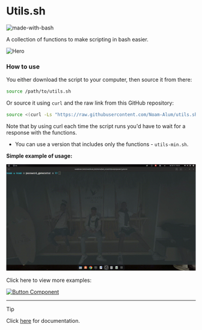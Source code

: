 # Utils.sh

![made-with-bash](https://img.shields.io/badge/Made%20with-Bash-1f425f.svg)

A collection of functions to make scripting in bash easier.

![Hero](https://docs.alum.sh/images/utils-sh-logo.jpeg)

### How to use

You either download the script to your computer, then source it from there:
```bash
source /path/to/utils.sh
```
Or source it using `curl` and the raw link from this GitHub repository:
```bash
source <(curl -Ls "https://raw.githubusercontent.com/Noam-Alum/utils.sh/main/utils.sh")
```
Note that by using curl each time the script runs you'd have to wait for a response with the functions.

* You can use a version that includes only the functions - `utils-min.sh`.

**Simple example of usage:**

![img](examples/password_generator/password_generator.gif)

Click here to view more examples:

[![Button Component](https://readme-components.vercel.app/api?component=button&text=examples)](examples)

---

> [!TIP]
> Click [here](https://docs.alum.sh/utils.sh/Introduction.html) for documentation.
